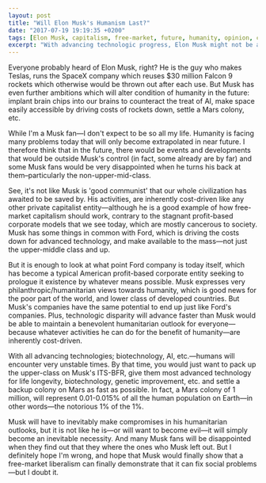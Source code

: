 ```yaml
---
layout: post
title: "Will Elon Musk's Humanism Last?"
date: "2017-07-19 19:19:35 +0200"
tags: [Elon Musk, capitalism, free-market, future, humanity, opinion, cosmos, SpaceX]
excerpt: "With advancing technologic progress, Elon Musk might not be able to hold on humanism for long."
---
```


Everyone probably heard of Elon Musk, right? He is the guy who makes Teslas, runs the SpaceX company which reuses $30 million Falcon 9 rockets which otherwise would be thrown out after each use. But Musk has even further ambitions which will alter condition of humanity in the future: implant brain chips into our brains to counteract the treat of AI, make space easily  accessible by driving costs of rockets down, settle a Mars colony, etc.  

While I'm a Musk fan—I don't expect to be so all my life. Humanity is facing many problems today that will only become extrapolated in near future. I therefore think that in the future, there would be events and developments that would be outside Musk's control (in fact, some already are by far) and some Musk fans would be very disappointed when he turns his back at them–particularly the non-upper-mid-class.

See, it's not like Musk is 'good communist' that our whole civilization has awaited to be saved by. His activities, are inherently cost-driven like any other private capitalist entity—although he is a good example of how free-market capitalism should work, contrary to the stagnant profit-based corporate models that we see today, which are mostly cancerous to society. Musk has some things in common with Ford, which is driving the costs down for advanced technology, and make available to the mass—not just the upper-middle class and up.

But it is enough to look at what point Ford company is today itself, which has become a typical American profit-based corporate entity seeking to prologue it existence by whatever means possible. Musk expresses very philanthropic/humanitarian views towards humanity, which is good news for the poor part of the world, and lower class of developed countries. But Musk's companies have the same potential to end up just like Ford's companies. Plus, technologic disparity will advance faster than Musk would be able to maintain a benevolent humanitarian outlook for everyone—because whatever activities he can do for the benefit of humanity—are inherently cost-driven.

 With all advancing technologies; biotechnology, AI, etc.—humans will encounter very unstable times. By that time, you would just want to pack up the upper-class on Musk's ITS-BFR, give them most advanced technology for life longevity, biotechnology, genetic improvement, etc. and settle a backup colony on Mars as fast as possible. In fact, a Mars colony of 1 million, will represent 0.01-0.015% of all the human population on Earth—in other words—the notorious 1% of the 1%.

Musk will have to inevitably make compromises in his humanitarian outlooks, but it is not like he is—or will want to become evil—it will simply become an inevitable necessity. And many Musk fans will be disappointed when they find out that they where the ones who Musk left out. But I definitely hope I'm wrong, and hope that Musk would finally show that a free-market liberalism can finally demonstrate that it can fix social problems—but I doubt it.
